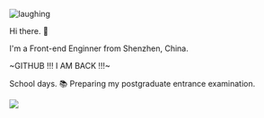 ![laughing](https://i.loli.net/2020/07/11/a5vXytHcqwhLT98.gif)

Hi there. 👋

I'm a Front-end Enginner from Shenzhen, China.

~GITHUB !!! I AM BACK !!!~

School days. :books:
Preparing my postgraduate entrance examination.

<!--
Here are some ideas to get you started: 
 
- :neckbeard: I'm currently learning [Flutter](https://github.com/flutter/flutter), [Taro](https://github.com/NervJS/taro) and some basics of JavaScript.
- 📫 How to find me: 
  - Blog: [https://nghtmre.surge.sh](https://nghtmre.surge.sh)
  - Twitter: [@LonelyLiaR8523](https://twitter.com/LonelyLiaR8523)
  - Instagram: [@glitchboyl](https://www.instagram.com/glitchboyl/)
  - CloudMusic: [l解修師](https://music.163.com/#/user/home?id=64860394)
-->
<!-- - 💬 Ask me about ... -->
<!--
- ⌨️ My equipment: [Filco Majestouch 2 Cream White](https://mechanicalkeyboards.com/shop/index.php?l=product_detail&p=3672), [Leopold FC660M Sky Blue](https://mechanicalkeyboards.com/shop/index.php?l=product_detail&p=4249)
- 😱 Fun fact: I'M NOT A SINGLE 🐶. 
-->

<!-- My todolist:
- [ ] Create a Awesome Application by using Flutter.  
- [ ] pr some awesome repos
- [ ] be happy.
-->

![](https://visitor-badge.glitch.me/badge?page_id=glitchboyl.glitchboyl)
